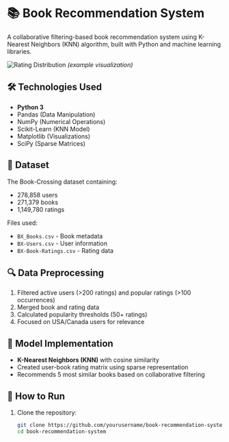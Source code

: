 # 📚 Book Recommendation System

A collaborative filtering-based book recommendation system using K-Nearest Neighbors (KNN) algorithm, built with Python and machine learning libraries.

![Rating Distribution](https://i.imgur.com/JkpeN0a.png) *(example visualization)*

## 🛠️ Technologies Used
- **Python 3**
- Pandas (Data Manipulation)
- NumPy (Numerical Operations)
- Scikit-Learn (KNN Model)
- Matplotlib (Visualizations)
- SciPy (Sparse Matrices)

## 📂 Dataset
The Book-Crossing dataset containing:
- 278,858 users
- 271,379 books
- 1,149,780 ratings

Files used:
- `BX_Books.csv` - Book metadata
- `BX-Users.csv` - User information
- `BX-Book-Ratings.csv` - Rating data

## 🔍 Data Preprocessing
1. Filtered active users (>200 ratings) and popular ratings (>100 occurrences)
2. Merged book and rating data
3. Calculated popularity thresholds (50+ ratings)
4. Focused on USA/Canada users for relevance

## 🤖 Model Implementation
- **K-Nearest Neighbors (KNN)** with cosine similarity
- Created user-book rating matrix using sparse representation
- Recommends 5 most similar books based on collaborative filtering

## 🚀 How to Run
1. Clone the repository:
   ```bash
   git clone https://github.com/yourusername/book-recommendation-system.git
   cd book-recommendation-system
